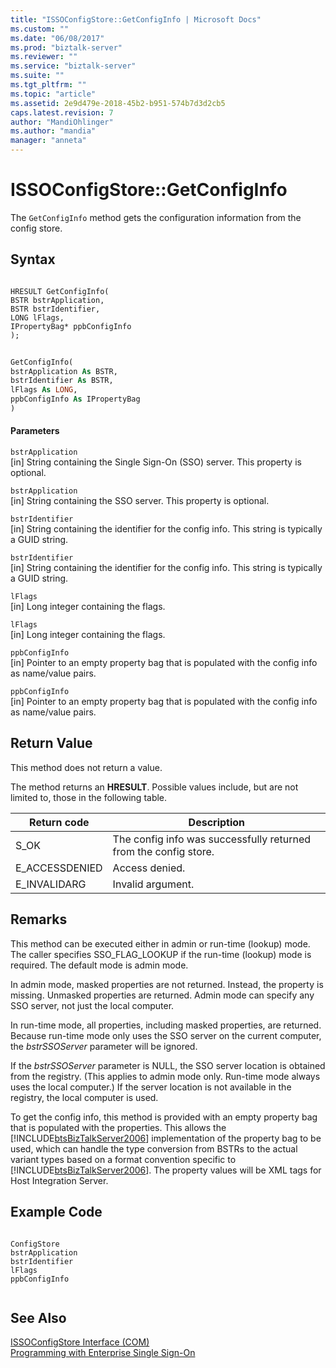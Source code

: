 ```yaml
---
title: "ISSOConfigStore::GetConfigInfo | Microsoft Docs"
ms.custom: ""
ms.date: "06/08/2017"
ms.prod: "biztalk-server"
ms.reviewer: ""
ms.service: "biztalk-server"
ms.suite: ""
ms.tgt_pltfrm: ""
ms.topic: "article"
ms.assetid: 2e9d479e-2018-45b2-b951-574b7d3d2cb5
caps.latest.revision: 7
author: "MandiOhlinger"
ms.author: "mandia"
manager: "anneta"
---
```

# ISSOConfigStore::GetConfigInfo
The `GetConfigInfo` method gets the configuration information from the config store.  
  
## Syntax  
  
```cpp#  
  
HRESULT GetConfigInfo(  
BSTR bstrApplication,  
BSTR bstrIdentifier,  
LONG lFlags,  
IPropertyBag* ppbConfigInfo  
);  
```  
  
```vb  
  
GetConfigInfo(  
bstrApplication As BSTR,  
bstrIdentifier As BSTR,  
lFlags As LONG,  
ppbConfigInfo As IPropertyBag  
)  
```  
  
#### Parameters  
 `bstrApplication`  
 [in]  String containing the Single Sign-On (SSO) server. This property is optional.  
  
 `bstrApplication`  
 [in]  String containing the SSO server. This property is optional.  
  
 `bstrIdentifier`  
 [in]  String containing the identifier for the config info. This string is typically a GUID string.  
  
 `bstrIdentifier`  
 [in]  String containing the identifier for the config info. This string is typically a GUID string.  
  
 `lFlags`  
 [in]  Long integer containing the flags.  
  
 `lFlags`  
 [in]  Long integer containing the flags.  
  
 `ppbConfigInfo`  
 [in]  Pointer to an empty property bag that is populated with the config info as name/value pairs.  
  
 `ppbConfigInfo`  
 [in]  Pointer to an empty property bag that is populated with the config info as name/value pairs.  
  
## Return Value  
 This method does not return a value.  
  
 The method returns an **HRESULT**. Possible values include, but are not limited to, those in the following table.  
  
|Return code|Description|  
|-----------------|-----------------|  
|S_OK|The config info was successfully returned from the config store.|  
|E_ACCESSDENIED|Access denied.|  
|E_INVALIDARG|Invalid argument.|  
  
## Remarks  
 This method can be executed either in admin or run-time (lookup) mode. The caller specifies SSO_FLAG_LOOKUP if the run-time (lookup) mode is required. The default mode is admin mode.  
  
 In admin mode, masked properties are not returned. Instead, the property is missing. Unmasked properties are returned. Admin mode can specify any SSO server, not just the local computer.  
  
 In run-time mode, all properties, including masked properties, are returned. Because run-time mode only uses the SSO server on the current computer, the *bstrSSOServer* parameter will be ignored.  
  
 If the *bstrSSOServer* parameter is NULL, the SSO server location is obtained from the registry. (This applies to admin mode only. Run-time mode always uses the local computer.) If the server location is not available in the registry, the local computer is used.  
  
 To get the config info, this method is provided with an empty property bag that is populated with the properties. This allows the [!INCLUDE[btsBizTalkServer2006](../includes/btsbiztalkserver2006-md.md)] implementation of the property bag to be used, which can handle the type conversion from BSTRs to the actual variant types based on a format convention specific to [!INCLUDE[btsBizTalkServer2006](../includes/btsbiztalkserver2006-md.md)]. The property values will be XML tags for Host Integration Server.  
  
## Example Code  
  
```  
  
ConfigStore  
bstrApplication  
bstrIdentifier  
lFlags  
ppbConfigInfo  
  
```  
  
## See Also  
 [ISSOConfigStore Interface (COM)](../core/issoconfigstore-interface-com.md)   
 [Programming with Enterprise Single Sign-On](../core/programming-with-enterprise-single-sign-on.md)